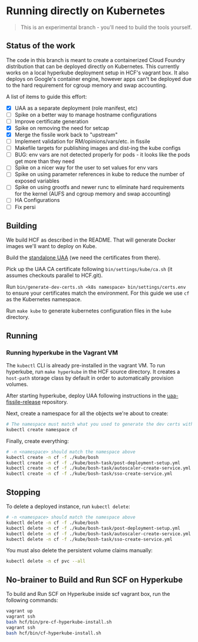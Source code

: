 # Running directly on Kubernetes

> This is an experimental branch - you'll need to build the tools yourself.

## Status of the work

The code in this branch is meant to create a containerized Cloud Foundry
distribution that can be deployed directly on Kubernetes.
This currently works on a local hyperkube deployment setup in HCF's vagrant box.
It also deploys on Google's container engine, however apps can't be deployed due
to the hard requirement for cgroup memory and swap accounting.

A list of items to guide this effort:
- [x] UAA as a separate deployment (role manifest, etc)
- [ ] Spike on a better way to manage hostname configurations
- [ ] Improve certificate generation
- [x] Spike on removing the need for setcap
- [x] Merge the fissile work back to "upstream"
- [ ] Implement validation for RM/opinions/vars/etc. in fissile
- [ ] Makefile targets for publishing images and dist-ing the kube configs
- [ ] BUG: env vars are not detected properly for pods - it looks like the pods get more than they need
- [ ] Spike on a nicer way for the user to set values for env vars
- [ ] Spike on using parameter references in kube to reduce the number of exposed variables
- [ ] Spike on using grootfs and newer runc to eliminate hard requirements for the kernel (AUFS and cgroup memory and swap accounting)
- [ ] HA Configurations
- [ ] Fix persi

## Building

We build HCF as described in the README.
That will generate Docker images we'll want to deploy on Kube.

Build the [standalone UAA](https://github.com/hpcloud/uaa-fissile-release) (we need the certificates from there).

Pick up the UAA CA certificate following `bin/settings/kube/ca.sh` (it assumes checkouts parallel to HCF.git).

Run `bin/generate-dev-certs.sh <k8s namespace> bin/settings/certs.env` to ensure
your certificates match the environment.  For this guide we use `cf` as the
Kubernetes namespace.

Run `make kube` to generate kubernetes configuration files in the `kube`
directory.

## Running

### Running hyperkube in the Vagrant VM

The `kubectl` CLI is already pre-installed in the vagrant VM.  To run hyperkube,
run `make hyperkube` in the HCF source directory.  It creates a `host-path`
storage class by default in order to automatically provision volumes.

After starting hyperkube, deploy UAA following instructions in the
[uaa-fissile-release](https://github.com/hpcloud/uaa-fissile-release) repository.

Next, create a namespace for all the objects we're about to create:

```sh
# The namespace must match what you used to generate the dev certs with
kubectl create namespace cf
```

Finally, create everything:

```sh
# -n <namespace> should match the namespace above
kubectl create -n cf -f ./kube/bosh
kubectl create -n cf -f ./kube/bosh-task/post-deployment-setup.yml
kubectl create -n cf -f ./kube/bosh-task/autoscaler-create-service.yml
kubectl create -n cf -f ./kube/bosh-task/sso-create-service.yml
```

## Stopping

To delete a deployed instance, run `kubectl delete`:
```sh
# -n <namespace> should match the namespace above
kubectl delete -n cf -f ./kube/bosh
kubectl delete -n cf -f ./kube/bosh-task/post-deployment-setup.yml
kubectl delete -n cf -f ./kube/bosh-task/autoscaler-create-service.yml
kubectl delete -n cf -f ./kube/bosh-task/sso-create-service.yml
```
You must also delete the persistent volume claims manually:
```sh
kubectl delete -n cf pvc --all
```

## No-brainer to Build and Run SCF on Hyperkube

To build and Run SCF on Hyperkube inside scf vagrant box, run the following commands:

```sh
vagrant up
vagrant ssh
bash hcf/bin/pre-cf-hyperkube-install.sh
vagrant ssh
bash hcf/bin/cf-hyperkube-install.sh
```
